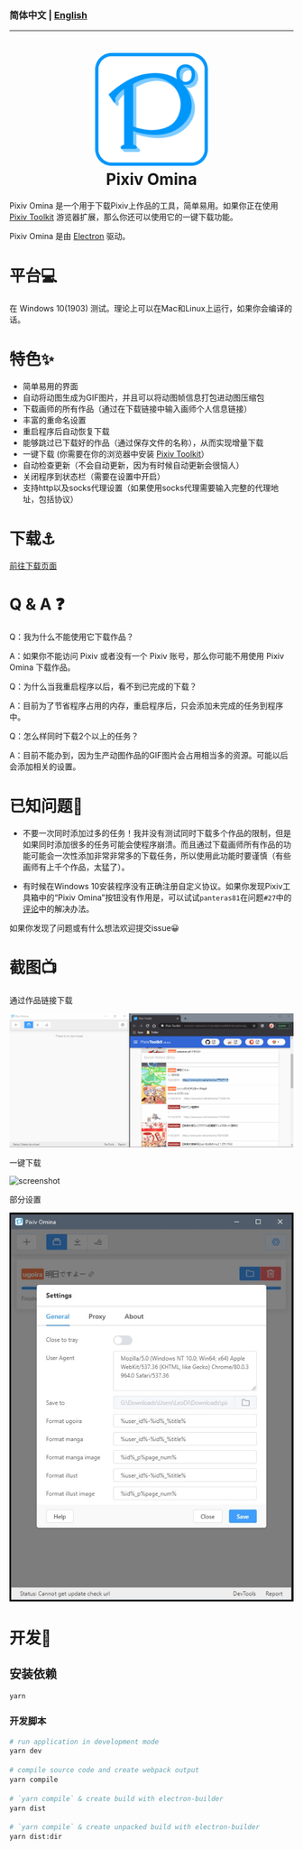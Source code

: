 ### 简体中文 | [**English**](https://github.com/leoding86/pixiv-omina)

---

<h1 style="text-align:center">
<img src="./build/icon.png" width=200><br>
Pixiv Omina
</h1>

Pixiv Omina 是一个用于下载Pixiv上作品的工具，简单易用。如果你正在使用 [Pixiv Toolkit](https://github.com/leoding86/webextension-pixiv-toolkit) 游览器扩展，那么你还可以使用它的一键下载功能。

Pixiv Omina 是由 [Electron](https://electronjs.org/) 驱动。

# 平台💻

在 Windows 10(1903) 测试。理论上可以在Mac和Linux上运行，如果你会编译的话。

# 特色✨

* 简单易用的界面
* 自动将动图生成为GIF图片，并且可以将动图帧信息打包进动图压缩包
* 下载画师的所有作品（通过在下载链接中输入画师个人信息链接）
* 丰富的重命名设置
* 重启程序后自动恢复下载
* 能够跳过已下载好的作品（通过保存文件的名称），从而实现增量下载
* 一键下载 (你需要在你的浏览器中安装 [Pixiv Toolkit](https://github.com/leoding86/webextension-pixiv-toolkit)）
* 自动检查更新（不会自动更新，因为有时候自动更新会很恼人）
* 关闭程序到状态栏（需要在设置中开启）
* 支持http以及socks代理设置（如果使用socks代理需要输入完整的代理地址，包括协议）

# 下载⚓

[前往下载页面](https://github.com/leoding86/pixiv-omina/releases)

# Q & A ❓

Q：我为什么不能使用它下载作品？

A：如果你不能访问 Pixiv 或者没有一个 Pixiv 账号，那么你可能不用使用 Pixiv Omina 下载作品。

Q：为什么当我重启程序以后，看不到已完成的下载？

A：目前为了节省程序占用的内存，重启程序后，只会添加未完成的任务到程序中。

Q：怎么样同时下载2个以上的任务？

A：目前不能办到，因为生产动图作品的GIF图片会占用相当多的资源。可能以后会添加相关的设置。

# 已知问题🤔

* 不要一次同时添加过多的任务！我并没有测试同时下载多个作品的限制，但是如果同时添加很多的任务可能会使程序崩溃。而且通过下载画师所有作品的功能可能会一次性添加非常非常多的下载任务，所以使用此功能时要谨慎（有些画师有上千个作品，太猛了）。

* 有时候在Windows 10安装程序没有正确注册自定义协议。如果你发现Pixiv工具箱中的“Pixiv Omina”按钮没有作用是，可以试试`panteras81`在问题`#27`中的[评论](https://github.com/leoding86/webextension-pixiv-toolkit/issues/27#issuecomment-605540955)中的解决办法。

如果你发现了问题或有什么想法欢迎提交issue😀

# 截图📺

通过作品链接下载

![screenshot](./screenshots/001.gif)

一键下载

![screenshot](./screenshots/002.gif)

部分设置

![screenshot](./screenshots/003.jpg)

# 开发🔧

## 安装依赖
```bash
yarn
```

### 开发脚本

```bash
# run application in development mode
yarn dev

# compile source code and create webpack output
yarn compile

# `yarn compile` & create build with electron-builder
yarn dist

# `yarn compile` & create unpacked build with electron-builder
yarn dist:dir
```
